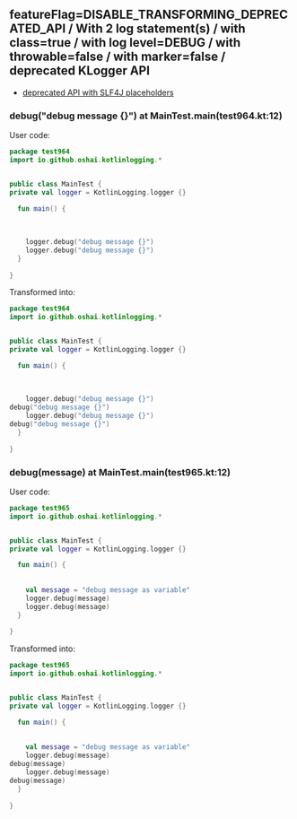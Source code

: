 ## featureFlag=DISABLE_TRANSFORMING_DEPRECATED_API / With 2 log statement(s) / with class=true / with log level=DEBUG / with throwable=false / with marker=false / deprecated KLogger API

* [deprecated API with SLF4J placeholders](deprecated-slf4j-placeholders.md)

###  debug("debug message {}") at MainTest.main(test964.kt:12)

User code:
```kotlin
package test964
import io.github.oshai.kotlinlogging.*


public class MainTest {
private val logger = KotlinLogging.logger {}

  fun main() {
    
    
    
    logger.debug("debug message {}")
    logger.debug("debug message {}")
  }
  
}


```
  
Transformed into:
```kotlin
package test964
import io.github.oshai.kotlinlogging.*


public class MainTest {
private val logger = KotlinLogging.logger {}

  fun main() {
    
    
    
    logger.debug("debug message {}")
debug("debug message {}")
    logger.debug("debug message {}")
debug("debug message {}")
  }
  
}


```

###  debug(message) at MainTest.main(test965.kt:12)

User code:
```kotlin
package test965
import io.github.oshai.kotlinlogging.*


public class MainTest {
private val logger = KotlinLogging.logger {}

  fun main() {
    
    
    val message = "debug message as variable"
    logger.debug(message)
    logger.debug(message)
  }
  
}


```
  
Transformed into:
```kotlin
package test965
import io.github.oshai.kotlinlogging.*


public class MainTest {
private val logger = KotlinLogging.logger {}

  fun main() {
    
    
    val message = "debug message as variable"
    logger.debug(message)
debug(message)
    logger.debug(message)
debug(message)
  }
  
}


```

